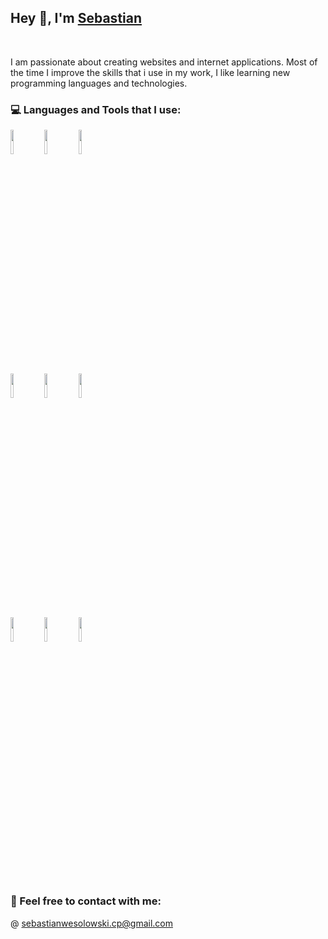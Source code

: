 ## Hey 👋, I'm [Sebastian](https://sebastianwesolowski.netlify.app)

<br />

I am passionate about creating websites and internet applications. Most of the time I improve the skills that i use in my work, I like learning new programming languages and technologies.

### :computer: Languages and Tools that I use:

<code><img width="10%" src="https://www.vectorlogo.zone/logos/javascript/javascript-ar21.svg"></code>
<code><img width="10%" src="https://www.vectorlogo.zone/logos/reactjs/reactjs-ar21.svg"></code>
<code><img width="10%" src="https://www.vectorlogo.zone/logos/gatsbyjs/gatsbyjs-ar21.svg"></code>
<br />
<code><img width="10%" src="https://www.vectorlogo.zone/logos/nodejs/nodejs-ar21.svg"></code>
<code><img width="10%" src="https://www.vectorlogo.zone/logos/expressjs/expressjs-ar21.svg"></code>
<code><img width="10%" src="https://www.vectorlogo.zone/logos/mongodb/mongodb-ar21.svg"></code>
<br />
<code><img width="10%" src="https://www.vectorlogo.zone/logos/git-scm/git-scm-ar21.svg"></code>
<code><img width="10%" src="https://www.vectorlogo.zone/logos/firebase/firebase-ar21.svg"></code>
<code><img width="10%" src="https://www.vectorlogo.zone/logos/figma/figma-ar21.svg"></code>

<br />

### :speech_balloon: Feel free to contact with me:

@ <a href="mailto:sebastianwesolowski.cp@gmail.com">
  sebastianwesolowski.cp@gmail.com 
  <img width="15px" src="https://cdn.jsdelivr.net/npm/simple-icons@3.4.0/icons/gmail.svg" />
</a>





